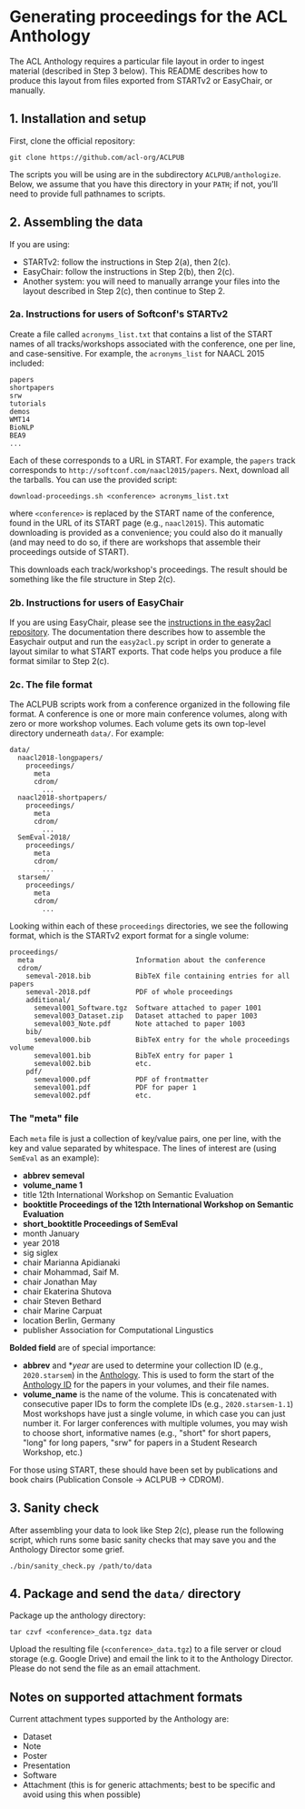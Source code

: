 # Generating proceedings for the ACL Anthology

The ACL Anthology requires a particular file layout in order to ingest material (described in Step 3 below).
This README describes how to produce this layout from files exported from STARTv2 or EasyChair, or manually.

## 1. Installation and setup

First, clone the official repository:

    git clone https://github.com/acl-org/ACLPUB

The scripts you will be using are in the subdirectory `ACLPUB/anthologize`.
Below, we assume that you have this directory in your `PATH`; if not, you'll need to provide full pathnames to scripts.

## 2. Assembling the data

If you are using:

- STARTv2: follow the instructions in Step 2(a), then 2(c).
- EasyChair: follow the instructions in Step 2(b), then 2(c).
- Another system: you will need to manually arrange your files into the layout described in Step 2(c), then continue to Step 2.

### 2a. Instructions for users of Softconf's STARTv2

Create a file called `acronyms_list.txt` that contains a list of the START names of all tracks/workshops associated with the conference, one per line, and case-sensitive.
For example, the `acronyms_list` for NAACL 2015 included:

    papers
    shortpapers
    srw
    tutorials
    demos
    WMT14
    BioNLP
    BEA9
    ...

Each of these corresponds to a URL in START. For example, the `papers` track corresponds to `http://softconf.com/naacl2015/papers`.
Next, download all the tarballs.
You can use the provided script:

    download-proceedings.sh <conference> acronyms_list.txt

where `<conference>` is replaced by the START name of the conference, found in the URL of its START page (e.g., `naacl2015`).
This automatic downloading is provided as a convenience; you could also do it manually (and may need to do so, if there are workshops that assemble their proceedings outside of START).

This downloads each track/workshop's proceedings.
The result should be something like the file structure in Step 2(c).

### 2b. Instructions for users of EasyChair

If you are using EasyChair, please see the [instructions in the easy2acl repository](https://github.com/acl-org/easy2acl/blob/master/README.md).
The documentation there describes how to assemble the Easychair output and run the `easy2acl.py` script in order to generate a layout similar to what START exports.
That code helps you produce a file format similar to Step 2(c).

### 2c. The file format

The ACLPUB scripts work from a conference organized in the following file format.
A conference is one or more main conference volumes, along with zero or more workshop volumes.
Each volume gets its own top-level directory underneath `data/`.
For example:

```
data/
  naacl2018-longpapers/
    proceedings/
      meta
      cdrom/
        ...
  naacl2018-shortpapers/
    proceedings/
      meta
      cdrom/
        ...
  SemEval-2018/
    proceedings/
      meta
      cdrom/
        ...
  starsem/
    proceedings/
      meta
      cdrom/
        ...
```

Looking within each of these `proceedings` directories, we see the following format, which is the STARTv2 export format for a single volume:

```
proceedings/
  meta                         Information about the conference
  cdrom/
    semeval-2018.bib           BibTeX file containing entries for all papers
    semeval-2018.pdf           PDF of whole proceedings
    additional/
      semeval001_Software.tgz  Software attached to paper 1001
      semeval003_Dataset.zip   Dataset attached to paper 1003
      semeval003_Note.pdf      Note attached to paper 1003
    bib/
      semeval000.bib           BibTeX entry for the whole proceedings volume
      semeval001.bib           BibTeX entry for paper 1
      semeval002.bib           etc.
    pdf/
      semeval000.pdf           PDF of frontmatter
      semeval001.pdf           PDF for paper 1
      semeval002.pdf           etc.
```

### The "meta" file

Each `meta` file is just a collection of key/value pairs, one per line, with the key and value separated by whitespace.
The lines of interest are (using `SemEval` as an example):

- **abbrev semeval**
- **volume_name 1**
- title 12th International Workshop on Semantic Evaluation
- **booktitle Proceedings of the 12th International Workshop on Semantic Evaluation**
- **short_booktitle Proceedings of SemEval**
- month January
- year 2018
- sig siglex
- chair Marianna Apidianaki
- chair Mohammad, Saif M.
- chair Jonathan May
- chair Ekaterina Shutova
- chair Steven Bethard
- chair Marine Carpuat
- location Berlin, Germany
- publisher Association for Computational Lingustics

**Bolded field** are of special importance:

- **abbrev** and **year* are used to determine your collection ID (e.g., `2020.starsem`) in the [Anthology](https://www.aclweb.org/anthology/).
  This is used to form the start of the [Anthology ID](https://www.aclweb.org/anthology/info/ids/) for the papers in your volumes, and their file names.
- **volume_name** is the name of the volume.
  This is concatenated with consecutive paper IDs to form the complete IDs (e.g., `2020.starsem-1.1`)
  Most workshops have just a single volume, in which case you can just number it.
  For larger conferences with multiple volumes, you may wish to choose short, informative names (e.g., "short" for short papers, "long" for long papers, "srw" for papers in a Student Research Workshop, etc.)

For those using START, these should have been set by publications and book chairs (Publication Console -> ACLPUB -> CDROM).

## 3. Sanity check

After assembling your data to look like Step 2(c), please run the following script, which runs some basic sanity checks that may save you and the Anthology Director some grief.

    ./bin/sanity_check.py /path/to/data

## 4. Package and send the `data/` directory

Package up the anthology directory:

    tar czvf <conference>_data.tgz data

Upload the resulting file (`<conference>_data.tgz`) to a file server or cloud storage (e.g. Google Drive) and email the link to it to the Anthology Director.
Please do not send the file as an email attachment.

## Notes on supported attachment formats

Current attachment types supported by the Anthology are:

+ Dataset
+ Note
+ Poster
+ Presentation
+ Software
+ Attachment (this is for generic attachments; best to be specific and avoid using this when possible)
